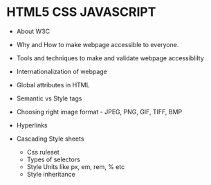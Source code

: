HTML5 CSS JAVASCRIPT
====================
  - About W3C
  - Why and How to make webpage accessible to everyone.
  - Tools and techniques to make and validate webpage accessiblilty
  - Internationalization of webpage
  - Global attributes in HTML
  - Semantic vs Style tags
  - Choosing right image format - JPEG, PNG, GIF, TIFF, BMP
  - Hyperlinks
  - Cascading Style sheets
    
       - Css ruleset
       - Types of selectors
       - Style Units like px, em, rem, % etc
       - Style inheritance